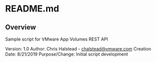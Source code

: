 # README.md

## Overview

<!-- Summary Start -->
Sample script for VMware App Volumes REST API

Version:        1.0
Author:         Chris Halstead - chalstead@vmware.com
Creation Date:  8/21/2019
Purpose/Change: Initial script development
<!-- Summary End -->
